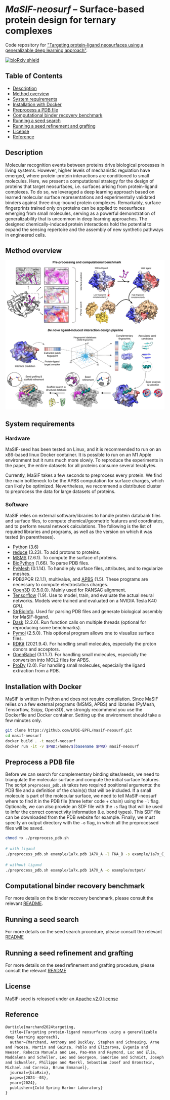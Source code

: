 # _MaSIF-neosurf_ – Surface-based protein design for ternary complexes


Code repository for ["Targeting protein-ligand neosurfaces using a generalizable deep learning approach"](citation.bib).

[![bioRxiv shield](https://img.shields.io/badge/bioRxiv-1709.01233-green.svg?style=flat)](https://www.biorxiv.org/content/10.1101/2024.03.25.585721v1.abstract)

## Table of Contents

- [Description](#description)
- [Method overview](#method-overview)
- [System requirements](#system-requirements)
- [Installation with Docker](#installation-with-docker)
- [Preprocess a PDB file](#preprocess-a-pdb-file)
- [Computational binder recovery benchmark](#computational-binder-recovery-benchmark)
- [Running a seed search](#running-a-seed-search)
- [Running a seed refinement and grafting](#running-a-seed-refinement-and-grafting)
- [License](#license)
- [Reference](#reference)

## Description

Molecular recognition events between proteins drive biological processes in living systems. However, higher levels of mechanistic regulation have emerged, where protein-protein interactions are conditioned to small molecules. Here, we present a computational strategy for the design of proteins that target neosurfaces, i.e. surfaces arising from protein-ligand complexes. To do so, we leveraged a deep learning approach based on learned molecular surface representations and experimentally validated binders against three drug-bound protein complexes. Remarkably, surface fingerprints trained only on proteins can be applied to neosurfaces emerging from small molecules, serving as a powerful demonstration of generalizability that is uncommon in deep learning approaches. The designed chemically-induced protein interactions hold the potential to expand the sensing repertoire and the assembly of new synthetic pathways in engineered cells.

## Method overview

![MaSIF-neosurf overview and pipeline](method.png)

## System requirements
### Hardware
MaSIF-seed has been tested on Linux, and it is recommended to run on an x86-based linux Docker container. It is possible to run on an M1 Apple environment but it runs much more slowly. To reproduce the experiments in the paper, the entire datasets for all proteins consume several terabytes.

Currently, MaSIF takes a few seconds to preprocess every protein. We find the main bottleneck to be the APBS computation for surface charges, which can likely be optimized. Nevertheless, we recommend a distributed cluster to preprocess the data for large datasets of proteins.

### Software
MaSIF relies on external software/libraries to handle protein databank files and surface files, 
to compute chemical/geometric features and coordinates, and to perform neural network calculations. 
The following is the list of required libraries and programs, as well as the version on which it was tested (in parentheses).
* [Python](https://www.python.org/) (3.6)
* [reduce](http://kinemage.biochem.duke.edu/software/reduce.php) (3.23). To add protons to proteins. 
* [MSMS](http://mgltools.scripps.edu/packages/MSMS/) (2.6.1). To compute the surface of proteins. 
* [BioPython](https://github.com/biopython/biopython) (1.66). To parse PDB files. 
* [PyMesh](https://github.com/PyMesh/PyMesh) (0.1.14). To handle ply surface files, attributes, and to regularize meshes.
* PDB2PQR (2.1.1), multivalue, and [APBS](http://www.poissonboltzmann.org/) (1.5). These programs are necessary to compute electrostatics charges.
* [Open3D](https://github.com/IntelVCL/Open3D) (0.5.0.0). Mainly used for RANSAC alignment.
* [Tensorflow](https://www.tensorflow.org/) (1.9). Use to model, train, and evaluate the actual neural networks. Models were trained and evaluated on a NVIDIA Tesla K40 GPU.
* [StrBioInfo](https://pypi.org/project/StrBioInfo/). Used for parsing PDB files and generate biological assembly for MaSIF-ligand.
* [Dask](https://dask.org/) (2.2.0). Run function calls on multiple threads (optional for reproducing some benchmarks).
* [Pymol](https://pymol.org/2/) (2.5.0). This optional program allows one to visualize surface files.
* [RDKit](https://www.rdkit.org/) (2021.9.4). For handling small molecules, especially the proton donors and acceptors.
* [OpenBabel](https://github.com/openbabel/openbabel) (3.1.1.7). For handling small molecules, especially the conversion into MOL2 files for APBS.
* [ProDy](https://github.com/prody/ProDy) (2.0). For handling small molecules, especially the ligand extraction from a PDB.

## Installation with Docker
MaSIF is written in Python and does not require compilation. Since MaSIF relies on a few external programs (MSMS, APBS) and libraries (PyMesh, Tensorflow, Scipy, Open3D), we strongly recommend you use the Dockerfile and Docker container. Setting up the environment should take a few minutes only. 
```bash
git clone https://github.com/LPDI-EPFL/masif-neosurf.git
cd masif-neosurf
docker build . -t masif-neosurf 
docker run -it -v $PWD:/home/$(basename $PWD) masif-neosurf 
```

## Preprocess a PDB file

Before we can search for complementary binding sites/seeds, we need to triangulate the molecular surface and compute 
the initial surface features. The script `preprocess_pdb.sh` takes two required positional arguments: the PDB file and a 
definition of the chain(s) that will be included.
If a small molecule is part of the molecular surface, we need to tell MaSIF-neosurf where to find it in the PDB file 
(three letter code + chain) using the `-l` flag. Optionally, we can also provide an SDF file with the `-s` flag that 
will be used to infer the correct connectivity information (i.e. bond types). This SDF file can be downloaded from the 
PDB website for example.
Finally, we must specify an output directory with the `-o` flag, in which all the preprocessed files will be saved.


```bash
chmod +x ./preprocess_pdb.sh

# with ligand
./preprocess_pdb.sh example/1a7x.pdb 1A7X_A -l FKA_B -s example/1a7x_C_FKA.sdf -o example/output/

# without ligand
./preprocess_pdb.sh example/1a7x.pdb 1A7X_A -o example/output/
```

## Computational binder recovery benchmark

For more details on the binder recovery benchmark, please consult the relevant [README](computational_benchmark/README.md).

## Running a seed search

For more details on the seed search procedure, please consult the relevant [README](masif_seed_search/data/masif_targets/README.md)

## Running a seed refinement and grafting

For more details on the seed refinement and grafting procedure, please consult the relevant [README](rosetta_scripts/README.md)

## License

MaSIF-seed is released under an [Apache v2.0 license](LICENSE)

## Reference

```
@article{marchand2024targeting,
  title={Targeting protein-ligand neosurfaces using a generalizable deep learning approach},
  author={Marchand, Anthony and Buckley, Stephen and Schneuing, Arne and Pacesa, Martin and Gainza, Pablo and Elizarova, Evgenia and Neeser, Rebecca Manuela and Lee, Pao-Wan and Reymond, Luc and Elia, Maddalena and Scheller, Leo and Georgeon, Sandrine and Schmidt, Joseph and Schwaller, Philippe and Maerkl, Sebastian Josef and Bronstein, Michael and Correia, Bruno Emmanuel},
  journal={bioRxiv},
  pages={2024--03},
  year={2024},
  publisher={Cold Spring Harbor Laboratory}
}

```
